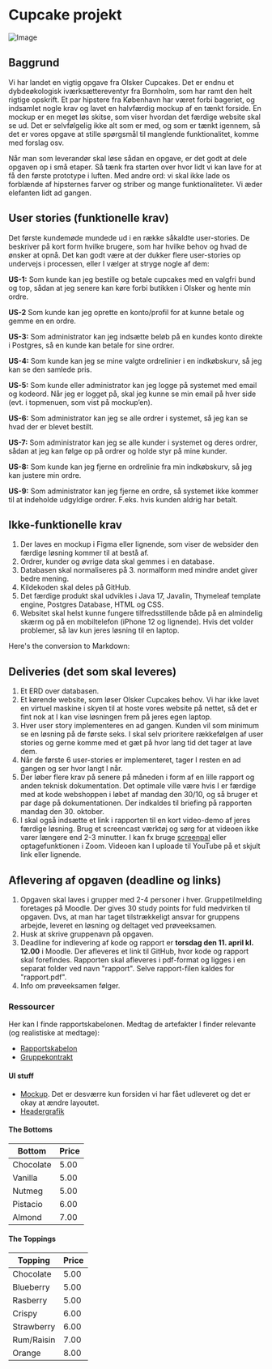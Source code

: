 # Cupcake projekt

![Image](https://i.imgur.com/iGlmYeK.png)

## Baggrund

Vi har landet en vigtig opgave fra Olsker Cupcakes. Det er endnu et dybdeøkologisk iværksættereventyr fra Bornholm, som har ramt den helt rigtige opskrift. Et par hipstere fra København har været forbi bageriet, og indsamlet nogle krav og lavet en halvfærdig mockup af en tænkt forside. En mockup er en meget løs skitse, som viser hvordan det færdige website skal se ud. Det er selvfølgelig ikke alt som er med, og som er tænkt igennem, så det er vores opgave at stille spørgsmål til manglende funktionalitet, komme med forslag osv.

Når man som leverandør skal løse sådan en opgave, er det godt at dele opgaven op i små etaper. Så tænk fra starten over hvor lidt vi kan lave for at få den første prototype i luften. Med andre ord: vi skal ikke lade os forblænde af hipsternes farver og striber og mange funktionaliteter. Vi æder elefanten lidt ad gangen.

## User stories (funktionelle krav)

Det første kundemøde mundede ud i en række såkaldte user-stories. De beskriver på kort form hvilke brugere, som har hvilke behov og hvad de ønsker at opnå. Det kan godt være at der dukker flere user-stories op undervejs i processen, eller I vælger at stryge nogle af dem:

**US-1:** Som kunde kan jeg bestille og betale cupcakes med en valgfri bund og top, sådan at jeg senere kan køre forbi butikken i Olsker og hente min ordre.

**US-2** Som kunde kan jeg oprette en konto/profil for at kunne betale og gemme en en ordre.

**US-3:** Som administrator kan jeg indsætte beløb på en kundes konto direkte i Postgres, så en kunde kan betale for sine ordrer.

**US-4:** Som kunde kan jeg se mine valgte ordrelinier i en indkøbskurv, så jeg kan se den samlede pris.

**US-5:** Som kunde eller administrator kan jeg logge på systemet med email og kodeord. Når jeg er logget på, skal jeg kunne se min email på hver side (evt. i topmenuen, som vist på mockup’en).

**US-6:** Som administrator kan jeg se alle ordrer i systemet, så jeg kan se hvad der er blevet bestilt.

**US-7:** Som administrator kan jeg se alle kunder i systemet og deres ordrer, sådan at jeg kan følge op på ordrer og holde styr på mine kunder.

**US-8:** Som kunde kan jeg fjerne en ordrelinie fra min indkøbskurv, så jeg kan justere min ordre.

**US-9:** Som administrator kan jeg fjerne en ordre, så systemet ikke kommer til at indeholde udgyldige ordrer. F.eks. hvis kunden aldrig har betalt.

## Ikke-funktionelle krav

1. Der laves en mockup i Figma eller lignende, som viser de websider den færdige løsning kommer til at bestå af.
2. Ordrer, kunder og øvrige data skal gemmes i en database.
3. Databasen skal normaliseres på 3. normalform med mindre andet giver bedre mening.
4. Kildekoden skal deles på GitHub.
5. Det færdige produkt skal udvikles i Java 17, Javalin, Thymeleaf template engine, Postgres Database, HTML og CSS.
6. Websitet skal helst kunne fungere tilfredsstillende både på en almindelig skærm og på en mobiltelefon (iPhone 12 og lignende). Hvis det volder problemer, så lav kun jeres løsning til en laptop.

Here's the conversion to Markdown:

## Deliveries (det som skal leveres)

1. Et ERD over databasen.
2. Et kørende website, som løser Olsker Cupcakes behov. Vi har ikke lavet en virtuel maskine i skyen til at hoste vores website på nettet, så det er fint nok at I kan vise løsningen frem på jeres egen laptop.
3. Hver user story implementeres en ad gangen. Kunden vil som minimum se en løsning på de første seks. I skal selv prioritere rækkefølgen af user stories og gerne komme med et gæt på hvor lang tid det tager at lave dem.
4. Når de første 6 user-stories er implementeret, tager I resten en ad gangen og ser hvor langt I når.
5. Der løber flere krav på senere på måneden i form af en lille rapport og anden teknisk dokumentation. Det optimale ville være hvis I er færdige med at kode webshoppen i løbet af mandag den 30/10, og så bruger et par dage på dokumentationen. Der indkaldes til briefing på rapporten mandag den 30. oktober.
6. I skal også indsætte et link i rapporten til en kort video-demo af jeres færdige løsning. Brug et screencast værktøj og sørg for at videoen ikke varer længere end 2-3 minutter. I kan fx bruge [screenpal](https://screenpal.com/screen-recorder) eller optagefunktionen i Zoom. Videoen kan I uploade til YouTube på et skjult link eller lignende.

## Aflevering af opgaven (deadline og links)

1. Opgaven skal laves i grupper med 2-4 personer i hver. Gruppetilmelding foretages på Moodle. Der gives 30 study points for fuld medvirken til opgaven. Dvs, at man har taget tilstrækkeligt ansvar for gruppens arbejde, leveret en løsning og deltaget ved prøveeksamen.
2. Husk at skrive gruppenavn på opgaven.
3. Deadline for indlevering af kode og rapport er **torsdag den 11. april kl. 12.00** i Moodle. Der afleveres et link til GitHub, hvor kode og rapport skal forefindes. Rapporten skal afleveres i pdf-format og ligges i en separat folder ved navn "rapport". Selve rapport-filen kaldes for "rapport.pdf".
4. Info om prøveeksamen følger.

### Ressourcer

Her kan I finde rapportskabelonen. Medtag de artefakter I finder relevante (og realistiske at medtage):

- [Rapportskabelon](https://cphbusiness.mrooms.net/mod/book/view.php?id=625178&chapterid=28479)
- [Gruppekontrakt](https://github.com/dat2Cph/content/blob/main/teamwork/gruppekontrakt.docx)

#### UI stuff

- [Mockup](./docs/cupcake_mock.png). Det er desværre kun forsiden vi har fået udleveret og det er okay at ændre layoutet.
- [Headergrafik](./docs/cupcakelogo.png)

#### The Bottoms

| Bottom    | Price |
|-----------|-------|
| Chocolate | 5.00  |
| Vanilla   | 5.00  |
| Nutmeg    | 5.00  |
| Pistacio  | 6.00  |
| Almond    | 7.00  |

#### The Toppings

| Topping     | Price |
|-------------|-------|
| Chocolate   | 5.00  |
| Blueberry   | 5.00  |
| Rasberry    | 5.00  |
| Crispy      | 6.00  |
| Strawberry  | 6.00  |
| Rum/Raisin  | 7.00  |
| Orange      | 8.00  |
